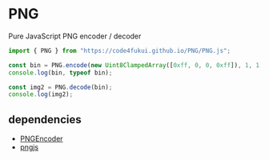 # PNG

Pure JavaScript PNG encoder / decoder

```js
import { PNG } from "https://code4fukui.github.io/PNG/PNG.js";

const bin = PNG.encode(new Uint8ClampedArray([0xff, 0, 0, 0xff]), 1, 1);
console.log(bin, typeof bin);

const img2 = PNG.decode(bin);
console.log(img2);
```

## dependencies

- [PNGEncoder](https://github.com/taisukef/PNGEncoder/)
- [pngjs](https://github.com/taisukef/pngjs/)

